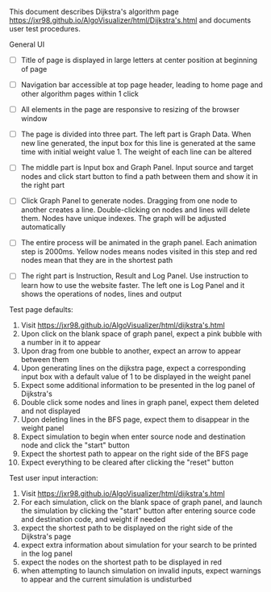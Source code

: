 This document describes Dijkstra's algorithm page https://jxr98.github.io/AlgoVisualizer/html/Dijkstra's.html and documents user test procedures.

General UI
- [ ] Title of page is displayed in large letters at center position at beginning of page
- [ ] Navigation bar accessible at top page header, leading to home page and other algorithm pages within 1 click
- [ ] All elements in the page are responsive to resizing of the browser window
- [ ] The page is divided into three part. The left part is Graph Data. When new line generated, the input box for this line is generated at the same time with initial weight value 1. The weight of each line can be altered
- [ ] The middle part is Input box and Graph Panel. Input source and target nodes and click start button to find a path between them and show it in the right part
- [ ] Click Graph Panel to generate nodes. Dragging from one node to another creates a line. Double-clicking on nodes and lines will delete them. Nodes have unique indexes. The graph will be adjusted automatically
- [ ] The entire process will be animated in the graph panel. Each animation step is 2000ms. Yellow nodes means nodes visited in this step and red nodes mean that they are in the shortest path
- [ ] The right part is Instruction, Result and Log Panel. Use instruction to learn how to use the website faster. The left one is Log Panel and it shows the operations of nodes, lines and output





Test page defaults:
1. Visit https://jxr98.github.io/AlgoVisualizer/html/dijkstra's.html
2. Upon click on the blank space of graph panel, expect a pink bubble with a number in it to appear
3. Upon drag from one bubble to another, expect an arrow to appear between them
4. Upon generating lines on the dijkstra page, expect a corresponding input box with a default value of 1 to be displayed in the weight panel
5. Expect some additional information to be presented in the log panel of Dijkstra's
6. Double click some nodes and lines in graph panel, expect them deleted and not displayed
7. Upon deleting lines in the BFS page, expect them to disappear in the weight panel
8. Expect simulation to begin when enter source node and destination node and click the "start" button
9. Expect the shortest path to appear on the right side of the BFS page
10. Expect everything to be cleared after clicking the "reset" button


Test user input interaction:
1. Visit https://jxr98.github.io/AlgoVisualizer/html/dijkstra's.html
2. For each simulation, click on the blank space of graph panel, and launch the simulation by clicking the "start" button after entering source code and destination code, and weight if needed
  1. expect the shortest path to be displayed on the right side of the Dijkstra's page
  2. expect extra information about simulation for your search to be printed in the log panel
  3. expect the nodes on the shortest path to be displayed in red
  4. when attempting to launch simulation on invalid inputs, expect warnings to appear and the current simulation is undisturbed
